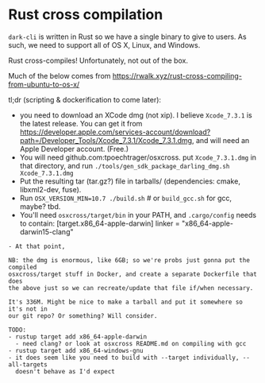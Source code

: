 Rust cross compilation
======================

`dark-cli` is written in Rust so we have a single binary to give to users. As
such, we need to support all of OS X, Linux, and Windows.

Rust cross-compiles!  Unfortunately, not out of the box.

Much of the below comes from https://rwalk.xyz/rust-cross-compiling-from-ubuntu-to-os-x/

tl;dr (scripting & dockerification to come later):
- you need to download an XCode dmg (not xip). I believe `Xcode_7.3.1` is the
  latest release. You can get it from
https://developer.apple.com/services-account/download?path=/Developer_Tools/Xcode_7.3.1/Xcode_7.3.1.dmg,
and will need an Apple Developer account. (Free.)
- You will need github.com:tpoechtrager/osxcross. put `Xcode_7.3.1.dmg` in that
  directory, and run `./tools/gen_sdk_package_darling_dmg.sh Xcode_7.3.1.dmg`
- Put the resulting tar (tar.gz?) file in tarballs/ (dependencies: cmake,
  libxml2-dev, fuse).
- Run `OSX_VERSION_MIN=10.7 ./build.sh` # or `build_gcc.sh` for gcc, maybe? tbd.
- You'll need `osxcross/target/bin` in your PATH, and `.cargo/config` needs to
  contain:
[target.x86_64-apple-darwin]
linker = "x86_64-apple-darwin15-clang"
```
- At that point, 

NB: the dmg is enormous, like 6GB; so we're probs just gonna put the compiled
osxcross/target stuff in Docker, and create a separate Dockerfile that does
the above just so we can recreate/update that file if/when necessary.

It's 336M. Might be nice to make a tarball and put it somewhere so it's not in
our git repo? Or something? Will consider.

TODO:
- rustup target add x86_64-apple-darwin
  - need clang? or look at osxcross README.md on compiling with gcc
- rustup target add x86_64-windows-gnu
- it does seem like you need to build with --target individually, --all-targets
  doesn't behave as I'd expect
